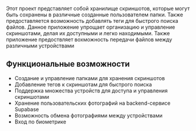 Этот проект представляет собой хранилище скриншотов, которые могут быть сохранены в различные созданные пользователем папки. Также предоставляется возможность добавлять теги для быстрого поиска файлов. Данное приложение упрощает организацию и управление скриншотами, делая их доступными и легко находимыми. Также приложение предоствляет вохможность передачи файлов между различными устройствами

## Функциональные возможности
- Создание и управление папками для хранения скриншотов
- Добавление тегов к скриншотам для быстрого поиска
- Поддержка множества устройств для доступа и управления скриншотами
- Хранение пользовательских фотографий на backend-сервисе Supabase
- Возможность обмена фотографиями между устройствами
- Вход по биометрике
